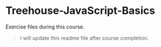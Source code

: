 # Treehouse-JavaScript-Basics
Exercise files during this course.

> I will update this readme file after course completion.